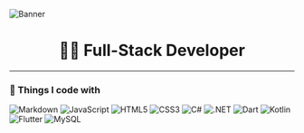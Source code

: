 ![Banner]((https://media0.giphy.com/media/v1.Y2lkPTc5MGI3NjExdGZwMzNlcXpxdjh0ZmhnZDhmYjZobXp3czAxanBybzNkYjkzbXU2aSZlcD12MV9pbnRlcm5hbF9naWZfYnlfaWQmY3Q9Zw/ENY5vJgJPEfG3Ym14H/giphy.gif))

<h1 align="center">👨‍💻 Full-Stack Developer</h1>

---

### 🚀 Things I code with

![Markdown](https://img.shields.io/badge/-Markdown-000000?style=flat&logo=markdown)
![JavaScript](https://img.shields.io/badge/-JavaScript-FFD700?style=flat&logo=javascript)
![HTML5](https://img.shields.io/badge/-HTML5-E34F26?style=flat&logo=html5)
![CSS3](https://img.shields.io/badge/-CSS3-1572B6?style=flat&logo=css3)
![C#](https://img.shields.io/badge/-C%23-239120?style=flat&logo=c-sharp)
![.NET](https://img.shields.io/badge/-.NET-512BD4?style=flat&logo=dotnet)
![Dart](https://img.shields.io/badge/-Dart-0175C2?style=flat&logo=dart)
![Kotlin](https://img.shields.io/badge/-Kotlin-0095D5?style=flat&logo=kotlin)
![Flutter](https://img.shields.io/badge/-Flutter-02569B?style=flat&logo=flutter)
![MySQL](https://img.shields.io/badge/-MySQL-4479A1?style=flat&logo=mysql)
